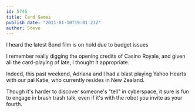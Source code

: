 ```yaml
---
id: 5745
title: Card Games
publish_date: "2011-01-10T19:01:23Z"
author: Steve
---
```

I heard the latest Bond film is on hold due to budget issues

I remember really digging the opening credits of Casino Royale, and given all the card-playing of late, I thought it appropriate.

Indeed, this past weekend, Adriana and I had a blast playing Yahoo Hearts with our pal Katie, who currently resides in New Zealand.

Though it's harder to discover someone's "tell" in cyberspace, it sure is fun to engage in brash trash talk, even if it's with the robot you invite as your fourth.
